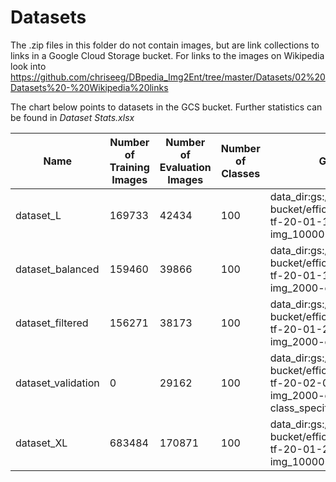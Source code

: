 # Datasets

The .zip files in this folder do not contain images, but are link collections to links in a Google Cloud Storage bucket.
For links to the images on Wikipedia look into https://github.com/chriseeg/DBpedia_Img2Ent/tree/master/Datasets/02%20Datasets%20-%20Wikipedia%20links

The chart below points to datasets in the GCS bucket. Further statistics can be found in *Dataset Stats.xlsx*

|Name|Number of Training Images|Number of Evaluation Images|Number of Classes|GS Link|HTTPS Link|
|----|----|----|----|----|----|
|dataset_L|169733|42434|100|data_dir:gs://ise-bucket/efficientnet/dataset-tf-20-01-13_1-img_10000-ent_100-class|https://console.cloud.google.com/storage/browser/ise-bucket/efficientnet/dataset-tf-20-01-13_1-img_10000-ent_100-class/?project=ise-project-259623|
|dataset_balanced|159460|39866|100|data_dir:gs://ise-bucket/efficientnet/dataset-tf-20-01-15_1-img_2000-ent_100-class|https://console.cloud.google.com/storage/browser/ise-bucket/efficientnet/dataset-tf-20-01-15_1-img_2000-ent_100-class/?project=ise-project-259623|
|dataset_filtered|156271|38173|100|data_dir:gs://ise-bucket/efficientnet/dataset-tf-20-01-29_1-img_2000-ent_100-class|https://console.cloud.google.com/storage/browser/ise-bucket/efficientnet/dataset-tf-20-01-29_1-img_2000-ent_100-class/?project=ise-project-259623|
|dataset_validation|0|29162|100|data_dir:gs://ise-bucket/efficientnet/dataset-tf-20-02-01_1-img_2000-ent_100-class_specific|https://console.cloud.google.com/storage/browser/ise-bucket/efficientnet/dataset-tf-20-02-01_1-img_2000-ent_100-class_specific/?project=ise-project-259623|
|dataset_XL|683484|170871|100|data_dir:gs://ise-bucket/efficientnet/dataset-tf-20-01-22_1-img_10000-ent_100-class|https://console.cloud.google.com/storage/browser/ise-bucket/efficientnet/dataset-tf-20-01-22_1-img_10000-ent_100-class/?project=ise-project-259623|
